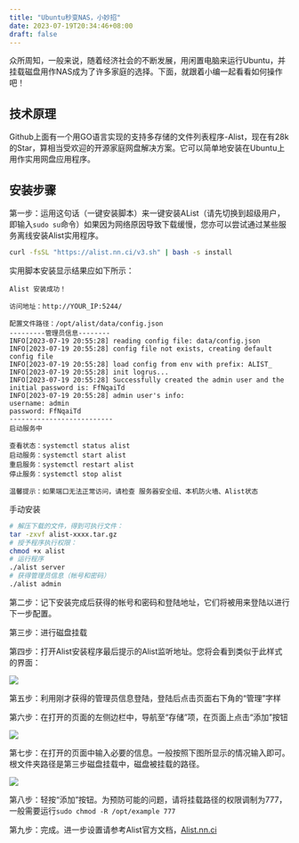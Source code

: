 ```yaml
---
title: "Ubuntu秒变NAS，小妙招"
date: 2023-07-19T20:34:46+08:00
draft: false
---
```


众所周知，一般来说，随着经济社会的不断发展，用闲置电脑来运行Ubuntu，并挂载磁盘用作NAS成为了许多家庭的选择。下面，就跟着小编一起看看如何操作吧！

## 技术原理

Github上面有一个用GO语言实现的支持多存储的文件列表程序-Alist，现在有28k的Star，算相当受欢迎的开源家庭网盘解决方案。它可以简单地安装在Ubuntu上用作实用网盘应用程序。

## 安装步骤

第一步：运用这句话（一键安装脚本）来一键安装AList（请先切换到超级用户，即输入`sudo su`命令）如果因为网络原因导致下载缓慢，您亦可以尝试通过某些服务离线安装Alist实用程序。

```bash
curl -fsSL "https://alist.nn.ci/v3.sh" | bash -s install
```

实用脚本安装显示结果应如下所示：

```plaintext
Alist 安装成功！

访问地址：http://YOUR_IP:5244/

配置文件路径：/opt/alist/data/config.json
---------管理员信息--------
INFO[2023-07-19 20:55:28] reading config file: data/config.json        
INFO[2023-07-19 20:55:28] config file not exists, creating default config file 
INFO[2023-07-19 20:55:28] load config from env with prefix: ALIST_     
INFO[2023-07-19 20:55:28] init logrus...                               
INFO[2023-07-19 20:55:28] Successfully created the admin user and the initial password is: FfNqaiTd 
INFO[2023-07-19 20:55:28] admin user's info: 
username: admin
password: FfNqaiTd 
--------------------------
启动服务中

查看状态：systemctl status alist
启动服务：systemctl start alist
重启服务：systemctl restart alist
停止服务：systemctl stop alist

温馨提示：如果端口无法正常访问，请检查 服务器安全组、本机防火墙、Alist状态

```

手动安装

```bash
# 解压下载的文件，得到可执行文件：
tar -zxvf alist-xxxx.tar.gz
# 授予程序执行权限：
chmod +x alist
# 运行程序
./alist server
# 获得管理员信息（帐号和密码）
./alist admin
```

第二步：记下安装完成后获得的帐号和密码和登陆地址，它们将被用来登陆以进行下一步配置。

第三步：进行磁盘挂载
<script async id="asciicast-597609" src="https://asciinema.org/a/597609.js"></script>

第四步：打开Alist安装程序最后提示的Alist监听地址。您将会看到类似于此样式的界面：

![](/images/alist.png)

第五步：利用刚才获得的管理员信息登陆，登陆后点击页面右下角的“管理”字样

第六步：在打开的页面的左侧边栏中，导航至“存储”项，在页面上点击“添加”按钮

![](/images/alist-3.png)

第七步：在打开的页面中输入必要的信息。一般按照下图所显示的情况输入即可。根文件夹路径是第三步磁盘挂载中，磁盘被挂载的路径。

![](/images/alist-4.png)

第八步：轻按“添加”按钮。为预防可能的问题，请将挂载路径的权限调制为777，一般需要运行`sudo chmod -R /opt/example 777`

第九步：完成。进一步设置请参考Alist官方文档，[Alist.nn.ci](https://alist.nn.ci/zh/)



